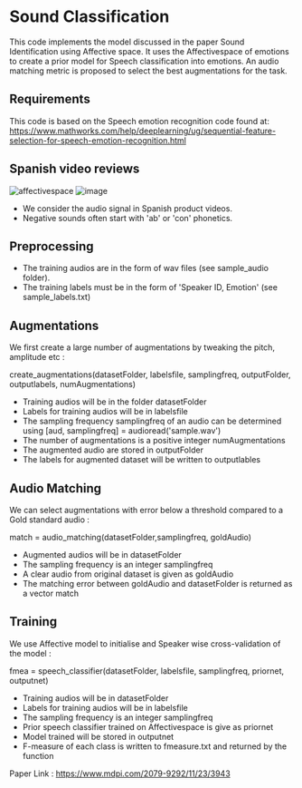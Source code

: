 Sound Classification
===
This code implements the model discussed in the paper Sound Identification using Affective space. It uses the Affectivespace of emotions to create a prior model for Speech classification into emotions. An audio matching metric is proposed to select the best augmentations for the task. 

Requirements
---
This code is based on the Speech emotion recognition code found at:
https://www.mathworks.com/help/deeplearning/ug/sequential-feature-selection-for-speech-emotion-recognition.html

Spanish video reviews
---
![affectivespace](https://user-images.githubusercontent.com/65399216/141210623-89cd06ad-bb20-4c24-9d5d-768d6d9136ed.jpeg)
![image](https://user-images.githubusercontent.com/65399216/141210851-2a3db50a-f1b7-4e7b-aedb-30ee9dfe53d6.gif)

- We consider the audio signal in Spanish product videos. 
- Negative sounds often start with 'ab' or 'con' phonetics.

Preprocessing
---
- The training audios are in the form of wav files (see sample_audio folder).
- The training labels must be in the form of 'Speaker ID, Emotion' (see sample_labels.txt)

Augmentations
---
We first create a large number of augmentations by tweaking the pitch, amplitude etc :

create_augmentations(datasetFolder, labelsfile, samplingfreq, outputFolder, outputlabels, numAugmentations)
- Training audios will be in the folder datasetFolder
- Labels for training audios will be in labelsfile
- The sampling frequency samplingfreq of an audio can be determined using [aud, samplingfreq] = audioread('sample.wav')
- The number of augmentations is a positive integer numAugmentations
- The augmented audio are stored in outputFolder
- The labels for augmented dataset will be written to outputlables

Audio Matching
---
We can select augmentations with error below a threshold compared to a Gold standard audio :

match = audio_matching(datasetFolder,samplingfreq, goldAudio)
- Augmented audios will be in datasetFolder
- The sampling frequency is an integer samplingfreq
- A clear audio from original dataset is given as goldAudio
- The matching error between goldAudio and datasetFolder is returned as a vector match


Training
---
We use Affective model to initialise and Speaker wise cross-validation of the model :

fmea = speech_classifier(datasetFolder, labelsfile, samplingfreq, priornet, outputnet)
- Training audios will be in datasetFolder
- Labels for training audios will be in labelsfile
- The sampling frequency is an integer samplingfreq 
- Prior speech classifier trained on Affectivespace is give as priornet
- Model trained will be stored in outputnet
- F-measure of each class is written to fmeasure.txt and returned by the function


Paper Link : https://www.mdpi.com/2079-9292/11/23/3943
